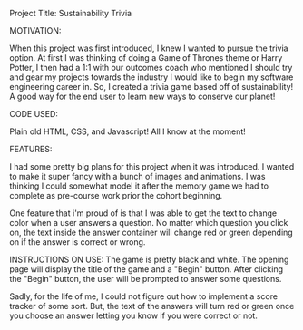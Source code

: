 Project Title: Sustainability Trivia

MOTIVATION:

When this project was first introduced, I knew I wanted to pursue the trivia option. At first I was thinking of doing a Game of Thrones theme or Harry Potter, I then had a 1:1 with our outcomes coach who mentioned I should try and gear my projects towards the industry I would like to begin my software engineering career in. So, I created a trivia game based off of sustainability! A good way for the end user to learn new ways to conserve our planet!

CODE USED:

Plain old HTML, CSS, and Javascript! All I know at the moment!


FEATURES:

I had some pretty big plans for this project when it was introduced. I wanted to make it super fancy with a bunch of images and animations. I was thinking I could somewhat model it after the memory game we had to complete as pre-course work prior the cohort beginning. 

One feature that i'm proud of is that I was able to get the text to change color when a user answers a question. No matter which question you click on, the text inside the answer container will change red or green depending on if the answer is correct or wrong. 

<!-- <img src="Macintosh HD⁩/⁨Users⁩/⁨nicolegumina⁩/⁨sei⁩/projects⁩/Trivia⁩/Project1Trivia⁩/screenshots/Screen Shot 2019-12-13 at 11.05.20 AM.png⁩" alt="feature">
 -->


INSTRUCTIONS ON USE:
The game is pretty black and white. The opening page will display the title of the game and a "Begin" button. After clicking the "Begin" button, the user will be prompted to answer some questions. 

Sadly, for the life of me, I could not figure out how to implement a score tracker of some sort. But, the text of the answers will turn red or green once you choose an answer letting you know if you were correct or not. 
